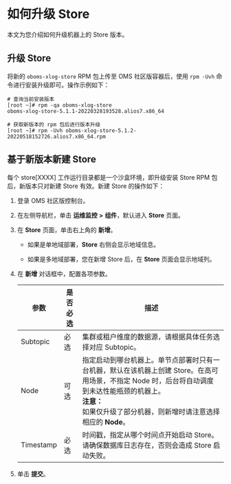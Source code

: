 # 如何升级 Store

本文为您介绍如何升级机器上的 Store 版本。

## 升级 Store

将新的 `oboms-xlog-store` RPM 包上传至 OMS 社区版容器后，使用 `rpm -Uvh` 命令进行安装升级即可。操作示例如下：

```shell
# 查询当前安装版本
[root ~]# rpm -qa oboms-xlog-store
oboms-xlog-store-5.1.1-20220328193528.alios7.x86_64

# 获取新版本的 rpm 包后进行版本升级
[root ~]# rpm -Uvh oboms-xlog-store-5.1.2-20220518152726.alios7.x86_64.rpm
```

## 基于新版本新建 Store

每个 store\[XXXX\] 工作运行目录都是一个沙盒环境，即升级安装 Store RPM 包后，新版本只对新建 Store 有效。新建 Store 的操作如下：

1. 登录 OMS 社区版控制台。

2. 在左侧导航栏，单击 **运维监控** **\>** **组件**，默认进入 **Store** 页面。

3. 在 **Store** 页面，单击右上角的 **新增**。

   * 如果是单地域部署，**Store** 右侧会显示地域信息。
  
   * 如果是多地域部署，您在新增 Store 后，在 **Store** 页面会显示地域列。

4. 在 **新增** 对话框中，配置各项参数。

   |    参数     | 是否必选 |                                               描述                                               |
   |-----------|------|------------------------------------------------------------------------------------------------|
   | Subtopic  | 必选   | 集群或租户维度的数据源，请根据具体任务选择对应 Subtopic。                                                              |
   | Node      | 可选   | 指定启动到哪台机器上。单节点部署时只有一台机器，默认在该机器上创建 Store。在高可用场景，不指定 Node 时，后台将自动调度到未达性能瓶颈的机器上。<br>**注意：**<br>如果仅升级了部分机器，则新增时请注意选择相应的 **Node**。 |
   | Timestamp | 必选   | 时间戳，指定从哪个时间点开始启动 Store。 请确保数据库日志存在，否则会造成 Store 启动失败。                           |

5. 单击 **提交**。
